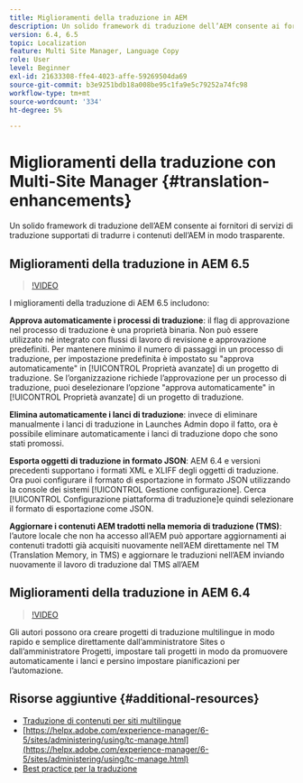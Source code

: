 ```yaml
---
title: Miglioramenti della traduzione in AEM
description: Un solido framework di traduzione dell’AEM consente ai fornitori di servizi di traduzione supportati di tradurre i contenuti dell’AEM in modo trasparente. Scopri i miglioramenti più recenti.
version: 6.4, 6.5
topic: Localization
feature: Multi Site Manager, Language Copy
role: User
level: Beginner
exl-id: 21633308-ffe4-4023-affe-59269504da69
source-git-commit: b3e9251bdb18a008be95c1fa9e5c79252a74fc98
workflow-type: tm+mt
source-wordcount: '334'
ht-degree: 5%

---
```


# Miglioramenti della traduzione con Multi-Site Manager {#translation-enhancements}

Un solido framework di traduzione dell’AEM consente ai fornitori di servizi di traduzione supportati di tradurre i contenuti dell’AEM in modo trasparente.

## Miglioramenti della traduzione in AEM 6.5

>[!VIDEO](https://video.tv.adobe.com/v/27405?quality=12&learn=on)

I miglioramenti della traduzione di AEM 6.5 includono:

**Approva automaticamente i processi di traduzione**: il flag di approvazione nel processo di traduzione è una proprietà binaria. Non può essere utilizzato né integrato con flussi di lavoro di revisione e approvazione predefiniti. Per mantenere minimo il numero di passaggi in un processo di traduzione, per impostazione predefinita è impostato su &quot;approva automaticamente&quot; in [!UICONTROL Proprietà avanzate] di un progetto di traduzione. Se l’organizzazione richiede l’approvazione per un processo di traduzione, puoi deselezionare l’opzione &quot;approva automaticamente&quot; in [!UICONTROL Proprietà avanzate] di un progetto di traduzione.

**Elimina automaticamente i lanci di traduzione**: invece di eliminare manualmente i lanci di traduzione in Launches Admin dopo il fatto, ora è possibile eliminare automaticamente i lanci di traduzione dopo che sono stati promossi.

**Esporta oggetti di traduzione in formato JSON**: AEM 6.4 e versioni precedenti supportano i formati XML e XLIFF degli oggetti di traduzione. Ora puoi configurare il formato di esportazione in formato JSON utilizzando la console dei sistemi [!UICONTROL Gestione configurazione]. Cerca [!UICONTROL Configurazione piattaforma di traduzione]e quindi selezionare il formato di esportazione come JSON.

**Aggiornare i contenuti AEM tradotti nella memoria di traduzione (TMS)**: l’autore locale che non ha accesso all’AEM può apportare aggiornamenti ai contenuti tradotti già acquisiti nuovamente nell’AEM direttamente nel TM (Translation Memory, in TMS) e aggiornare le traduzioni nell’AEM inviando nuovamente il lavoro di traduzione dal TMS all’AEM

## Miglioramenti della traduzione in AEM 6.4

>[!VIDEO](https://video.tv.adobe.com/v/21309?quality=12&learn=on)

Gli autori possono ora creare progetti di traduzione multilingue in modo rapido e semplice direttamente dall’amministratore Sites o dall’amministratore Progetti, impostare tali progetti in modo da promuovere automaticamente i lanci e persino impostare pianificazioni per l’automazione.

## Risorse aggiuntive {#additional-resources}

* [Traduzione di contenuti per siti multilingue](https://helpx.adobe.com/it/experience-manager/6-5/sites/administering/using/translation.html)
* [https://helpx.adobe.com/experience-manager/6-5/sites/administering/using/tc-manage.html](https://helpx.adobe.com/experience-manager/6-5/sites/administering/using/tc-manage.html)
* [Best practice per la traduzione](https://helpx.adobe.com/experience-manager/6-5/sites/administering/using/tc-bp.html)
